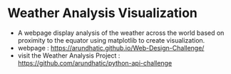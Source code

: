 # Weather Analysis Visualization
* A webpage display analysis of the weather across the world based on proximity to the equator using matplotlib to create visualization.
* webpage : https://arundhatic.github.io/Web-Design-Challenge/
* visit the Weather Analysis Project : https://github.com/arundhatic/python-api-challenge

 




